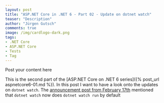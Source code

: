 ```yaml
---
layout: post
title: "ASP.NET Core in .NET 6 - Part 02 - Update on dotnet watch"
teaser: "Description"
author: "Jürgen Gutsch"
comments: true
image: /img/cardlogo-dark.png
tags: 
- .NET Core
- ASP.NET Core
- Tests
- Tag
---
```


Post your content here

This is the second part of the [ASP.NET Core on .NET 6 series]({% post_url aspnetcore6-01.md %}). In this post I want to have a look onto the updates on `dotnet watch`. The [announcement post  from February 17th](https://devblogs.microsoft.com/aspnet/asp-net-core-updates-in-net-6-preview-1/) mentioned that `dotnet watch` now does `dotnet watch run` by default

